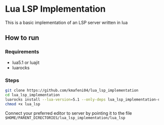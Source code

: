 # Lua LSP Implementation

This is a basic implementation of an LSP server written in lua

## How to run

### Requirements

- lua5.1 or luajit
- luarocks

### Steps

```sh
git clone https://github.com/kmafeni04/lua_lsp_implementation
cd lua_lsp_implementation
luarocks install --lua-version=5.1 --only-deps lua_lsp_implementation-dev-1.rockspec
chmod +x lua_lsp
```
Connect your preferred editor to server by pointing it to the file `$HOME/PARENT_DIRECTORIES/lua_lsp_implementation/lua_lsp`
